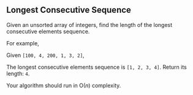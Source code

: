 ## Longest Consecutive Sequence

Given an unsorted array of integers, find the length of the longest consecutive elements sequence.

For example,

Given `[100, 4, 200, 1, 3, 2]`,

The longest consecutive elements sequence is `[1, 2, 3, 4]`. Return its length: `4`.

Your algorithm should run in O(*n*) complexity.